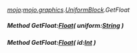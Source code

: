 _[mojo](../../modules/mojo/mojo-module.md):[mojo.graphics](../../modules/mojo/mojo-graphics.md).[UniformBlock](../../modules/mojo/mojo-graphics-uniformblock.md).GetFloat_
##### Method GetFloat:[Float](../../modules/wonkey/wonkey-types-float.md)( uniform:[String](../../modules/wonkey/wonkey-types-string.md) )
##### Method GetFloat:[Float](../../modules/wonkey/wonkey-types-float.md)( id:[Int](../../modules/wonkey/wonkey-types-int.md) )
